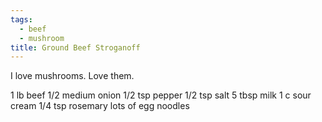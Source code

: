 ```yaml
---
tags:
  - beef
  - mushroom
title: Ground Beef Stroganoff
---
```


I love mushrooms. Love them.

1 lb beef
1/2 medium onion
1/2 tsp pepper
1/2 tsp salt
5 tbsp milk
1 c sour cream
1/4 tsp rosemary
lots of egg noodles
